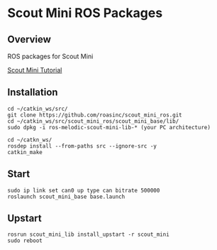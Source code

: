 Scout Mini ROS Packages
=======================

Overview
---------
ROS packages for Scout Mini

[Scout Mini Tutorial](https://docs.roas.co.kr/scout_mini.html)

Installation
------------

```
cd ~/catkin_ws/src/
git clone https://github.com/roasinc/scout_mini_ros.git
cd ~/catkin_ws/src/scout_mini_ros/scout_mini_base/lib/
sudo dpkg -i ros-melodic-scout-mini-lib-* (your PC architecture)

cd ~/catkn_ws/
rosdep install --from-paths src --ignore-src -y
catkin_make
```

Start
-----

```
sudo ip link set can0 up type can bitrate 500000
roslaunch scout_mini_base base.launch
```

Upstart
-------

```
rosrun scout_mini_lib install_upstart -r scout_mini
sudo reboot
```
